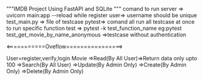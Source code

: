 """IMDB Project Using FastAPI and SQLite """
comand to run server => uvicorn main:app --reload
while register user=> username should be unique
test_main.py => file of testcase
pytest=> comand all run all testcase at once
to run specific function test => pytest -k test_function_name
eg:pytest test_get_movie_by_name_anonymous =>testcase without authentication

<===========Oveflow================>

User=register,verify,login
Movie
=>Read(By All User)=>Return data only upto 100
=>Search(By All User)
=>Update(By Admin Only)
=>Create(By Admin Only)
=>Delete(By Admin Only)
